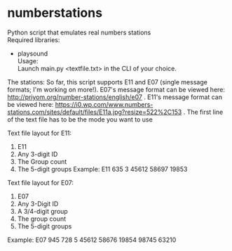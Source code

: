 # numberstations
Python script that emulates real numbers stations  
Required libraries:  
- playsound  
Usage:  
Launch main.py <textfile.txt> in the CLI of your choice.  

The stations:
So far, this script supports E11 and E07 (single message formats; I'm working on more!).
E07's message format can be viewed here: http://priyom.org/number-stations/english/e07 .
E11's message format can be viewed here: https://i0.wp.com/www.numbers-stations.com/sites/default/files/E11a.jpg?resize=522%2C153 .
The first line of the text file has to be the mode you want to use

Text file layout for E11:
1.  E11
2.  Any 3-digit ID
3.  The Group count
4.  The 5-digit groups
Example:
E11
635
3
45612 58697 19853

Text file layout for E07:
1.  E07
2.  Any 3-Digit ID
3.  A 3/4-digit group
4.  The group count
5.  The 5-digit groups

Example:
E07
945
728
5
45612 58676 19854 98745 63210
